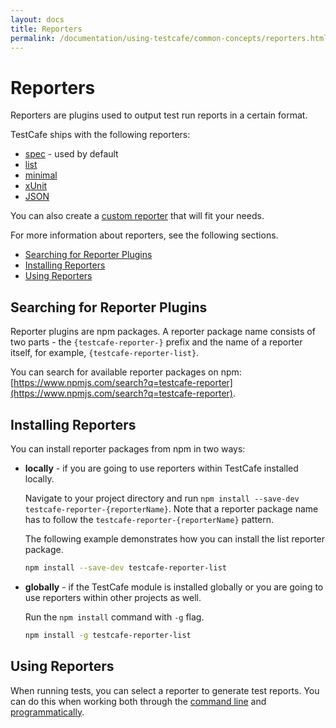 ```yaml
---
layout: docs
title: Reporters
permalink: /documentation/using-testcafe/common-concepts/reporters.html
---
```

# Reporters

Reporters are plugins used to output test run reports in a certain format.

TestCafe ships with the following reporters:

* [spec](https://github.com/DevExpress/testcafe-reporter-spec) - used by default
* [list](https://github.com/DevExpress/testcafe-reporter-list)
* [minimal](https://github.com/DevExpress/testcafe-reporter-minimal)
* [xUnit](https://github.com/DevExpress/testcafe-reporter-xunit)
* [JSON](https://github.com/DevExpress/testcafe-reporter-json)

You can also create a [custom reporter](/testcafe/documentation/extending-testcafe/custom-reporter-plugin/) that will fit your needs.

For more information about reporters, see the following sections.

* [Searching for Reporter Plugins](#searching-for-reporter-plugins)
* [Installing Reporters](#installing-reporters)
* [Using Reporters](#using-reporters)

## Searching for Reporter Plugins

Reporter plugins are npm packages. A reporter package name consists of two parts - the `{testcafe-reporter-}` prefix and the name of a reporter itself, for example, `{testcafe-reporter-list}`.

You can search for available reporter packages on npm: [https://www.npmjs.com/search?q=testcafe-reporter](https://www.npmjs.com/search?q=testcafe-reporter).

## Installing Reporters

You can install reporter packages from npm in two ways:

* **locally** - if you are going to use reporters within TestCafe installed locally.

    Navigate to your project directory and run `npm install --save-dev testcafe-reporter-{reporterName}`.
    Note that a reporter package name has to follow the `testcafe-reporter-{reporterName}` pattern.

    The following example demonstrates how you can install the list reporter package.

    ```bash
    npm install --save-dev testcafe-reporter-list
    ```

* **globally** - if the TestCafe module is installed globally or you are going to use reporters within other projects as well.

    Run the `npm install` command with `-g` flag.

    ```bash
    npm install -g testcafe-reporter-list
    ```

## Using Reporters

When running tests, you can select a reporter to generate test reports.
You can do this when working both through the
[command line](../command-line-interface.md#-r-name---reporter-name)
and [programmatically](../programming-interface/Runner.md#reporter).